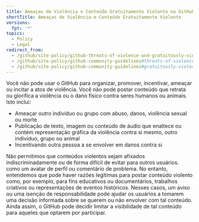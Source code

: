 ```yaml
---
title: Ameaças de Violência e Conteúdo Gratuitamente Violento no GitHub
shortTitle: Ameaças de Violência e Conteúdo Gratuitamente Violento
versions:
  fpt: '*'
topics:
  - Policy
  - Legal
redirect_from:
  - /github/site-policy/github-threats-of-violence-and-gratuitously-violent-content
  - /github/site-policy/github-community-guidelines#threats-of-violence
  - /github/site-policy/github-community-guidelines#gratuitously-violent-content
---
```



Você não pode usar o GitHub para organizar, promover, incentivar, ameaçar ou incitar a atos de violência. Você não pode postar conteúdo que retrata ou glorifica a violência ou o dano físico contra seres humanos ou animais. Isto inclui:

- Ameaçar outro indivíduo ou grupo com abuso, danos, violência sexual ou morte
- Publicação de texto, imagem ou conteúdo de áudio que enaltece ou contém representação gráfica da violência contra si mesmo, outro indivíduo, grupo ou animal
- Incentivando outra pessoa a se envolver em danos contra si

Não permitimos que conteúdos violentos sejam afixados indiscriminadamente ou de forma difícil de evitar para outros usuários. como um avatar de perfil ou comentário de problema. No entanto, entendemos que pode haver razões legítimas para postar conteúdo violento como, por exemplo, para fins educativos ou documentários, trabalhos criativos ou representações de eventos históricos. Nesses casos, um aviso ou uma isenção de responsabilidade pode ajudar os usuários a tomarem uma decisão informada sobre se querem ou não envolver com tal conteúdo. Ainda assim, o GitHub pode decidir limitar a visibilidade de tal conteúdo para aqueles que optarem por participar. 
